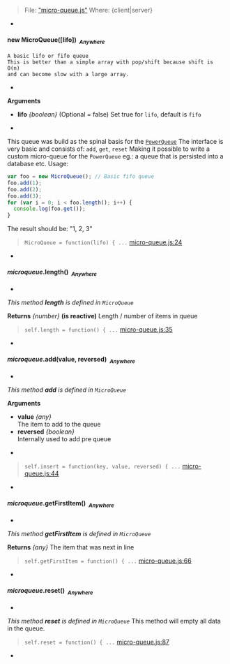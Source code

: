 > File: ["micro-queue.js"](micro-queue.js)
> Where: {client|server}

-

#### <a name="MicroQueue"></a>new MicroQueue([lifo])&nbsp;&nbsp;<sub><i>Anywhere</i></sub> ####
```
A basic lifo or fifo queue
This is better than a simple array with pop/shift because shift is O(n)
and can become slow with a large array.
```
-

__Arguments__

* __lifo__ *{boolean}*    (Optional = false)
Set true for `lifo`, default is `fifo`

-
This queue was build as the spinal basis for the [`PowerQueue`](#PowerQueue)
The interface is very basic and consists of:
`add`, `get`, `reset` Making it possible to write a custom micro-queue for
the `PowerQueue` eg.: a queue that is persisted into a database etc.
Usage:
```js
var foo = new MicroQueue(); // Basic fifo queue
foo.add(1);
foo.add(2);
foo.add(3);
for (var i = 0; i < foo.length(); i++) {
  console.log(foo.get());
}
```
The result should be: "1, 2, 3"

> ```MicroQueue = function(lifo) { ...``` [micro-queue.js:24](micro-queue.js#L24)

-

#### <a name="MicroQueue.length"></a>*microqueue*.length()&nbsp;&nbsp;<sub><i>Anywhere</i></sub> ####
-
*This method __length__ is defined in `MicroQueue`*

__Returns__  *{number}*  __(is reactive)__
Length / number of items in queue

> ```self.length = function() { ...``` [micro-queue.js:35](micro-queue.js#L35)

-

#### <a name="MicroQueue.add"></a>*microqueue*.add(value, reversed)&nbsp;&nbsp;<sub><i>Anywhere</i></sub> ####
-
*This method __add__ is defined in `MicroQueue`*

__Arguments__

* __value__ *{any}*  
The item to add to the queue
* __reversed__ *{boolean}*  
Internally used to add pre queue

-

> ```self.insert = function(key, value, reversed) { ...``` [micro-queue.js:44](micro-queue.js#L44)

-

#### <a name="MicroQueue.getFirstItem"></a>*microqueue*.getFirstItem()&nbsp;&nbsp;<sub><i>Anywhere</i></sub> ####
-
*This method __getFirstItem__ is defined in `MicroQueue`*

__Returns__  *{any}*
The item that was next in line

> ```self.getFirstItem = function() { ...``` [micro-queue.js:66](micro-queue.js#L66)

-

#### <a name="MicroQueue.reset"></a>*microqueue*.reset()&nbsp;&nbsp;<sub><i>Anywhere</i></sub> ####
-
*This method __reset__ is defined in `MicroQueue`*
This method will empty all data in the queue.

> ```self.reset = function() { ...``` [micro-queue.js:87](micro-queue.js#L87)

-

